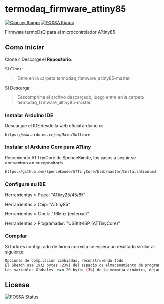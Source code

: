# termodaq_firmware_attiny85

[![Codacy Badge](https://api.codacy.com/project/badge/Grade/8c47ff9dca544d889fdfc33aea2cdfe1)](https://app.codacy.com/app/mc.ireiser/termodaq_firmware_attiny85?utm_source=github.com&utm_medium=referral&utm_content=mc-ireiser/termodaq_firmware_attiny85&utm_campaign=Badge_Grade_Dashboard)
[![FOSSA Status](https://app.fossa.io/api/projects/git%2Bgithub.com%2Fmc-ireiser%2Ftermodaq_firmware_attiny85.svg?type=shield)](https://app.fossa.io/projects/git%2Bgithub.com%2Fmc-ireiser%2Ftermodaq_firmware_attiny85?ref=badge_shield)

Firmware termoDaQ para el microcontrolador ATtiny85

## Como iniciar

Clone o Descarge el **Repositorio**.

Si Clona:
> Entre en la carpeta termodaq_firmware_attiny85-master.

Si Descarga:
> Descomprima el archivo descargado, luego entre en la carpeta termodaq_firmware_attiny85-master.

### Instalar Arduino IDE

Descargue el IDE desde la web oficial arduino.cc

```text
https://www.arduino.cc/en/Main/Software
```

### Instalar el Arduino Core para ATtiny

Recomiendo ATTinyCore de SpenceKonde, los pasos a seguir se encuentran en su repositorio

```text
https://github.com/SpenceKonde/ATTinyCore/blob/master/Installation.md
```

### Configure su IDE

  Herramientas > Placa: "ATtiny25/45/85"

  Herramientas > Chip: "ATtiny85"

  Herramientas > Clock: "16Mhz (external)"

  Herramientas > Programador: "USBtityISP (ATTinyCore)"

### Compilar

Si todo es configurado de forma correcta se espera un resultado similar al siguiente:

```bash
Opciones de compilación cambiadas, reconstruyendo todo
El Sketch usa 1932 bytes (23%) del espacio de almacenamiento de programa. El máximo es 8192 bytes.
Las variables Globales usan 20 bytes (3%) de la memoria dinámica, dejando 492 bytes para las variables locales. El máximo es 512 bytes.
```

## License

[![FOSSA Status](https://app.fossa.io/api/projects/git%2Bgithub.com%2Fmc-ireiser%2Ftermodaq_firmware_attiny85.svg?type=large)](https://app.fossa.io/projects/git%2Bgithub.com%2Fmc-ireiser%2Ftermodaq_firmware_attiny85?ref=badge_large)
